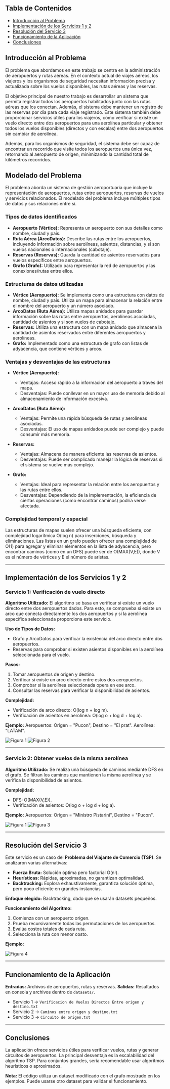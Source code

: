 ## Tabla de Contenidos

* [Introducción al Problema](#introducci%C3%B3n-al-problema)
* [Implementación de los Servicios 1 y 2](#implementaci%C3%B3n-de-los-servicios-1-y-2)
* [Resolución del Servicio 3](#resoluci%C3%B3n-del-servicio-3)
* [Funcionamiento de la Aplicación](#funcionamiento-de-la-aplicaci%C3%B3n)
* [Conclusiones](#conclusiones)

## Introducción al Problema

El problema que abordamos en este trabajo se centra en la administración de aeropuertos y rutas aéreas. En el contexto actual de viajes aéreos, los viajeros y los organismos de seguridad necesitan información precisa y actualizada sobre los vuelos disponibles, las rutas aéreas y las reservas.

El objetivo principal de nuestro trabajo es desarrollar un sistema que permita registrar todos los aeropuertos habilitados junto con las rutas aéreas que los conectan. Además, el sistema debe mantener un registro de las reservas por día para cada viaje registrado. Este sistema también debe proporcionar servicios útiles para los viajeros, como verificar si existe un vuelo directo entre dos aeropuertos para una aerolínea particular y obtener todos los vuelos disponibles (directos y con escalas) entre dos aeropuertos sin cambiar de aerolínea.

Además, para los organismos de seguridad, el sistema debe ser capaz de encontrar un recorrido que visite todos los aeropuertos una única vez, retornando al aeropuerto de origen, minimizando la cantidad total de kilómetros recorridos.

## Modelado del Problema

El problema aborda un sistema de gestión aeroportuaria que incluye la representación de aeropuertos, rutas entre aeropuertos, reservas de vuelos y servicios relacionados. El modelado del problema incluye múltiples tipos de datos y sus relaciones entre sí.

### Tipos de datos identificados

* **Aeropuerto (Vértice):** Representa un aeropuerto con sus detalles como nombre, ciudad y país.
* **Ruta Aérea (ArcoDatos):** Describe las rutas entre los aeropuertos, incluyendo información sobre aerolíneas, asientos, distancias, y si son vuelos nacionales o internacionales (cabotaje).
* **Reservas (Reservas):** Guarda la cantidad de asientos reservados para vuelos específicos entre aeropuertos.
* **Grafo (Grafo):** Utilizado para representar la red de aeropuertos y las conexiones/rutas entre ellos.

### Estructuras de datos utilizadas

* **Vértice (Aeropuerto):** Se implementa como una estructura con datos de nombre, ciudad y país. Utiliza un mapa para almacenar la relación entre el nombre del aeropuerto y un número asociado.
* **ArcoDatos (Ruta Aérea):** Utiliza mapas anidados para guardar información sobre las rutas entre aeropuertos, aerolíneas asociadas, cantidad de asientos y si son vuelos de cabotaje.
* **Reservas:** Utiliza una estructura con un mapa anidado que almacena la cantidad de asientos reservados entre diferentes aeropuertos y aerolíneas.
* **Grafo:** Implementado como una estructura de grafo con listas de adyacencia, que contiene vértices y arcos.

### Ventajas y desventajas de las estructuras

* **Vértice (Aeropuerto):**

  * Ventajas: Acceso rápido a la información del aeropuerto a través del mapa.
  * Desventajas: Puede conllevar en un mayor uso de memoria debido al almacenamiento de información excesiva.
* **ArcoDatos (Ruta Aérea):**

  * Ventajas: Permite una rápida búsqueda de rutas y aerolíneas asociadas.
  * Desventajas: El uso de mapas anidados puede ser complejo y puede consumir más memoria.
* **Reservas:**

  * Ventajas: Almacena de manera eficiente las reservas de asientos.
  * Desventajas: Puede ser complicado manejar la lógica de reservas si el sistema se vuelve más complejo.
* **Grafo:**

  * Ventajas: Ideal para representar la relación entre los aeropuertos y las rutas entre ellos.
  * Desventajas: Dependiendo de la implementación, la eficiencia de ciertas operaciones (como encontrar caminos) podría verse afectada.

### Complejidad temporal y espacial

Las estructuras de mapas suelen ofrecer una búsqueda eficiente, con complejidad logarítmica O(log n) para inserciones, búsqueda y eliminaciones.
Las listas en un grafo pueden ofrecer una complejidad de O(1) para agregar y eliminar elementos en la lista de adyacencia, pero encontrar caminos (como en un DFS) puede ser de O(MAX(V,E)), donde V es el número de vértices y E el número de aristas.

---

## Implementación de los Servicios 1 y 2

### Servicio 1: Verificación de vuelo directo

**Algoritmo Utilizado:**
El algoritmo se basa en verificar si existe un vuelo directo entre dos aeropuertos dados. Para esto, se comprueba si existe un arco que conecta directamente los dos aeropuertos y si la aerolínea específica seleccionada proporciona este servicio.

**Uso de Tipos de Datos:**

* Grafo y ArcoDatos para verificar la existencia del arco directo entre dos aeropuertos.
* Reservas para comprobar si existen asientos disponibles en la aerolínea seleccionada para el vuelo.

**Pasos:**

1. Tomar aeropuertos de origen y destino.
2. Verificar si existe un arco directo entre estos dos aeropuertos.
3. Comprobar si la aerolínea seleccionada opera en ese arco.
4. Consultar las reservas para verificar la disponibilidad de asientos.

**Complejidad:**

* Verificación de arco directo: O(log n + log m).
* Verificación de asientos en aerolínea: O(log o + log d + log a).

**Ejemplo:**
Aeropuertos: Origen = "Pucon", Destino = "El prat".
Aerolínea: "LATAM".

![Figura 1](./img/grafo.png)
![Figura 2](./img/consola1.png)

---

### Servicio 2: Obtener vuelos de la misma aerolínea

**Algoritmo Utilizado:**
Se realiza una búsqueda de caminos mediante DFS en el grafo. Se filtran los caminos que mantienen la misma aerolínea y se verifica la disponibilidad de asientos.

**Complejidad:**

* DFS: O(MAX(V,E)).
* Verificación de asientos: O(log o + log d + log a).

**Ejemplo:**
Aeropuertos: Origen = "Ministro Pistarini", Destino = "Pucon".

![Figura 1](./img/grafo.png)
![Figura 3](./img/consola2.png)

---

## Resolución del Servicio 3

Este servicio es un caso del **Problema del Viajante de Comercio (TSP)**. Se analizaron varias alternativas:

* **Fuerza Bruta:** Solución óptima pero factorial O(n!).
* **Heurísticas:** Rápidas, aproximadas, no garantizan optimalidad.
* **Backtracking:** Explora exhaustivamente, garantiza solución óptima, pero poco eficiente en grandes instancias.

**Enfoque elegido:** Backtracking, dado que se usarán datasets pequeños.

**Funcionamiento del Algoritmo:**

1. Comienza con un aeropuerto origen.
2. Prueba recursivamente todas las permutaciones de los aeropuertos.
3. Evalúa costos totales de cada ruta.
4. Selecciona la ruta con menor costo.

**Ejemplo:**

![Figura 4](./img/consola3.png)

---

## Funcionamiento de la Aplicación

**Entradas:** Archivos de aeropuertos, rutas y reservas.
**Salidas:** Resultados en consola y archivos dentro de `datasets/`.

* Servicio 1 → `Verificacion de Vuelos Directos Entre origen y destino.txt`
* Servicio 2 → `Caminos entre origen y destino.txt`
* Servicio 3 → `Circuito de origen.txt`

---

## Conclusiones

La aplicación ofrece servicios útiles para verificar vuelos, rutas y generar circuitos de aeropuertos.
La principal desventaja es la escalabilidad del algoritmo TSP. Para conjuntos grandes, sería recomendable usar algoritmos heurísticos o aproximados.

**Nota:** El código utiliza un dataset modificado con el grafo mostrado en los ejemplos. Puede usarse otro dataset para validar el funcionamiento.
